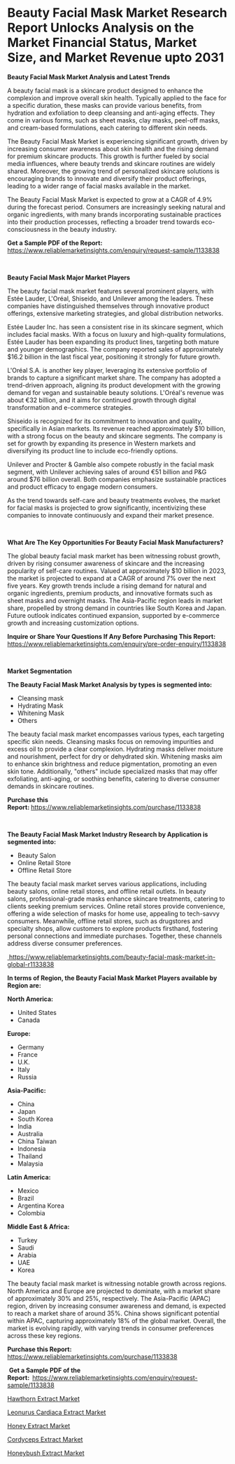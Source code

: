 <p><h1>Beauty Facial Mask Market Research Report Unlocks Analysis on the Market Financial Status, Market Size, and Market Revenue upto 2031</h1></p><p><strong>Beauty Facial Mask Market Analysis and Latest Trends</strong></p>
<p><p>A beauty facial mask is a skincare product designed to enhance the complexion and improve overall skin health. Typically applied to the face for a specific duration, these masks can provide various benefits, from hydration and exfoliation to deep cleansing and anti-aging effects. They come in various forms, such as sheet masks, clay masks, peel-off masks, and cream-based formulations, each catering to different skin needs.</p><p>The Beauty Facial Mask Market is experiencing significant growth, driven by increasing consumer awareness about skin health and the rising demand for premium skincare products. This growth is further fueled by social media influences, where beauty trends and skincare routines are widely shared. Moreover, the growing trend of personalized skincare solutions is encouraging brands to innovate and diversify their product offerings, leading to a wider range of facial masks available in the market.</p><p>The Beauty Facial Mask Market is expected to grow at a CAGR of 4.9% during the forecast period. Consumers are increasingly seeking natural and organic ingredients, with many brands incorporating sustainable practices into their production processes, reflecting a broader trend towards eco-consciousness in the beauty industry.</p></p>
<p><strong>Get a Sample PDF of the Report:&nbsp;</strong> <a href="https://www.reliablemarketinsights.com/enquiry/request-sample/1133838?utm_campaign=1355&utm_medium=2&utm_source=Github&utm_content=ia&utm_term=08102024&utm_id=beauty-facial-mask">https://www.reliablemarketinsights.com/enquiry/request-sample/1133838</a></p>
<p>&nbsp;</p>
<p><strong>Beauty Facial Mask Major Market Players</strong></p>
<p><p>The beauty facial mask market features several prominent players, with Estée Lauder, L'Oréal, Shiseido, and Unilever among the leaders. These companies have distinguished themselves through innovative product offerings, extensive marketing strategies, and global distribution networks.</p><p>Estée Lauder Inc. has seen a consistent rise in its skincare segment, which includes facial masks. With a focus on luxury and high-quality formulations, Estée Lauder has been expanding its product lines, targeting both mature and younger demographics. The company reported sales of approximately $16.2 billion in the last fiscal year, positioning it strongly for future growth.</p><p>L'Oréal S.A. is another key player, leveraging its extensive portfolio of brands to capture a significant market share. The company has adopted a trend-driven approach, aligning its product development with the growing demand for vegan and sustainable beauty solutions. L'Oréal's revenue was about €32 billion, and it aims for continued growth through digital transformation and e-commerce strategies.</p><p>Shiseido is recognized for its commitment to innovation and quality, specifically in Asian markets. Its revenue reached approximately $10 billion, with a strong focus on the beauty and skincare segments. The company is set for growth by expanding its presence in Western markets and diversifying its product line to include eco-friendly options.</p><p>Unilever and Procter & Gamble also compete robustly in the facial mask segment, with Unilever achieving sales of around €51 billion and P&G around $76 billion overall. Both companies emphasize sustainable practices and product efficacy to engage modern consumers.</p><p>As the trend towards self-care and beauty treatments evolves, the market for facial masks is projected to grow significantly, incentivizing these companies to innovate continuously and expand their market presence.</p></p>
<p>&nbsp;</p>
<p><strong>What Are The Key Opportunities For Beauty Facial Mask Manufacturers?</strong></p>
<p><p>The global beauty facial mask market has been witnessing robust growth, driven by rising consumer awareness of skincare and the increasing popularity of self-care routines. Valued at approximately $10 billion in 2023, the market is projected to expand at a CAGR of around 7% over the next five years. Key growth trends include a rising demand for natural and organic ingredients, premium products, and innovative formats such as sheet masks and overnight masks. The Asia-Pacific region leads in market share, propelled by strong demand in countries like South Korea and Japan. Future outlook indicates continued expansion, supported by e-commerce growth and increasing customization options.</p></p>
<p><strong>Inquire or Share Your Questions If Any Before Purchasing This Report:</strong> <a href="https://www.reliablemarketinsights.com/enquiry/pre-order-enquiry/1133838?utm_campaign=1355&utm_medium=2&utm_source=Github&utm_content=ia&utm_term=08102024&utm_id=beauty-facial-mask">https://www.reliablemarketinsights.com/enquiry/pre-order-enquiry/1133838</a></p>
<p>&nbsp;</p>
<p><strong>Market Segmentation</strong></p>
<p><strong>The Beauty Facial Mask Market Analysis by types is segmented into:</strong></p>
<p><ul><li>Cleansing mask</li><li>Hydrating Mask</li><li>Whitening Mask</li><li>Others</li></ul></p>
<p><p>The beauty facial mask market encompasses various types, each targeting specific skin needs. Cleansing masks focus on removing impurities and excess oil to provide a clear complexion. Hydrating masks deliver moisture and nourishment, perfect for dry or dehydrated skin. Whitening masks aim to enhance skin brightness and reduce pigmentation, promoting an even skin tone. Additionally, "others" include specialized masks that may offer exfoliating, anti-aging, or soothing benefits, catering to diverse consumer demands in skincare routines.</p></p>
<p><strong>Purchase this Report:&nbsp;</strong><a href="https://www.reliablemarketinsights.com/purchase/1133838?utm_campaign=1355&utm_medium=2&utm_source=Github&utm_content=ia&utm_term=08102024&utm_id=beauty-facial-mask">https://www.reliablemarketinsights.com/purchase/1133838</a></p>
<p>&nbsp;</p>
<p><strong>The Beauty Facial Mask Market Industry Research by Application is segmented into:</strong></p>
<p><ul><li>Beauty Salon</li><li>Online Retail Store</li><li>Offline Retail Store</li></ul></p>
<p><p>The beauty facial mask market serves various applications, including beauty salons, online retail stores, and offline retail outlets. In beauty salons, professional-grade masks enhance skincare treatments, catering to clients seeking premium services. Online retail stores provide convenience, offering a wide selection of masks for home use, appealing to tech-savvy consumers. Meanwhile, offline retail stores, such as drugstores and specialty shops, allow customers to explore products firsthand, fostering personal connections and immediate purchases. Together, these channels address diverse consumer preferences.</p></p>
<p><a href="https://www.reliablemarketinsights.com/beauty-facial-mask-market-in-global-r1133838?utm_campaign=1355&utm_medium=2&utm_source=Github&utm_content=ia&utm_term=08102024&utm_id=beauty-facial-mask">&nbsp;https://www.reliablemarketinsights.com/beauty-facial-mask-market-in-global-r1133838</a></p>
<p><strong>In terms of Region, the Beauty Facial Mask Market Players available by Region are:</strong></p>
<p>
    <p> <strong> North America: </strong>
        <ul>
            <li>United States</li>
            <li>Canada</li>
        </ul>
        </p> 
    <p> <strong> Europe: </strong>
        <ul>
            <li>Germany</li>
            <li>France</li>
            <li>U.K.</li>
            <li>Italy</li>
            <li>Russia</li>
        </ul>
        </p> 
    <p> <strong> Asia-Pacific: </strong>
        <ul>
            <li>China</li>
            <li>Japan</li>
            <li>South Korea</li>
            <li>India</li>
            <li>Australia</li>
            <li>China Taiwan</li>
            <li>Indonesia</li>
            <li>Thailand</li>
            <li>Malaysia</li>
        </ul>
        </p> 
    <p> <strong> Latin America: </strong>
        <ul>
            <li>Mexico</li>
            <li>Brazil</li>
            <li>Argentina Korea</li>
            <li>Colombia</li>
        </ul>
        </p> 
    <p> <strong> Middle East & Africa: </strong>
        <ul>
            <li>Turkey</li>
            <li>Saudi</li>
            <li>Arabia</li>
            <li>UAE</li>
            <li>Korea</li>
        </ul>
    </p>
    </p>
<p><p>The beauty facial mask market is witnessing notable growth across regions. North America and Europe are projected to dominate, with a market share of approximately 30% and 25%, respectively. The Asia-Pacific (APAC) region, driven by increasing consumer awareness and demand, is expected to reach a market share of around 35%. China shows significant potential within APAC, capturing approximately 18% of the global market. Overall, the market is evolving rapidly, with varying trends in consumer preferences across these key regions.</p></p>
<p><strong>Purchase this Report: </strong><a href="https://www.reliablemarketinsights.com/purchase/1133838?utm_campaign=1355&utm_medium=2&utm_source=Github&utm_content=ia&utm_term=08102024&utm_id=beauty-facial-mask">https://www.reliablemarketinsights.com/purchase/1133838</a></p>
<p>&nbsp;<strong>Get a Sample PDF of the Report:&nbsp;&nbsp;</strong><a href="https://www.reliablemarketinsights.com/enquiry/request-sample/1133838?utm_campaign=1355&utm_medium=2&utm_source=Github&utm_content=ia&utm_term=08102024&utm_id=beauty-facial-mask">https://www.reliablemarketinsights.com/enquiry/request-sample/1133838</a></p>
<p><strong></strong></p>
<p><p><a href="https://www.linkedin.com/pulse/hawthorn-extract-market-outlook-share-analysis-growth-trends-g1a3f?utm_campaign=1355&utm_medium=2&utm_source=Github&utm_content=ia&utm_term=08102024&utm_id=beauty-facial-mask">Hawthorn Extract Market</a></p><p><a href="https://www.linkedin.com/pulse/global-leonurus-cardiaca-extract-market-sector2024-2031-metrics-wvp0f?utm_campaign=1355&utm_medium=2&utm_source=Github&utm_content=ia&utm_term=08102024&utm_id=beauty-facial-mask">Leonurus Cardiaca Extract Market</a></p><p><a href="https://www.linkedin.com/pulse/global-honey-extract-market-size-trends-analysis-regional-outlook-k6qif?utm_campaign=1355&utm_medium=2&utm_source=Github&utm_content=ia&utm_term=08102024&utm_id=beauty-facial-mask">Honey Extract Market</a></p><p><a href="https://www.linkedin.com/pulse/global-cordyceps-extract-market-opportunities-forecast-period-uxqsf?utm_campaign=1355&utm_medium=2&utm_source=Github&utm_content=ia&utm_term=08102024&utm_id=beauty-facial-mask">Cordyceps Extract Market</a></p><p><a href="https://www.linkedin.com/pulse/honeybush-extract-market-drivers-challenges-forecast-2024-2031-ii4af?utm_campaign=1355&utm_medium=2&utm_source=Github&utm_content=ia&utm_term=08102024&utm_id=beauty-facial-mask">Honeybush Extract Market</a></p></p>